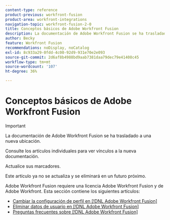 ```yaml
---
content-type: reference
product-previous: workfront-fusion
product-area: workfront-integrations
navigation-topic: workfront-fusion-2-0
title: Conceptos básicos de Adobe Workfront Fusion
description: La documentación de Adobe Workfront Fusion se ha trasladado a una nueva ubicación. Este artículo ha quedado obsoleto, pero contiene un vínculo al nuevo artículo que cubre esta funcionalidad.
author: Becky
feature: Workfront Fusion
recommendations: noDisplay, noCatalog
exl-id: 8c933a29-0fdd-4c00-92d9-931e70e2e093
source-git-commit: 2d6af8b4988bd9aab7381daa79dec79e41408c45
workflow-type: tm+mt
source-wordcount: '107'
ht-degree: 36%

---
```


# Conceptos básicos de Adobe Workfront Fusion

>[!IMPORTANT]
>
>La documentación de Adobe Workfront Fusion se ha trasladado a una nueva ubicación.
>
>Consulte los artículos individuales para ver vínculos a la nueva documentación.
>
>Actualice sus marcadores.
>
>Este artículo ya no se actualiza y se eliminará en un futuro próximo.

Adobe Workfront Fusion requiere una licencia Adobe Workfront Fusion y de Adobe Workfront.
Esta sección contiene los siguientes artículos:

* [Cambiar la configuración de perfil en  [!DNL Adobe Workfront Fusion]](../../workfront-fusion/workfront-fusion-basics/change-profile-settings.md)
* [Eliminar datos de usuario en [!DNL Adobe Workfront Fusion]](../../workfront-fusion/workfront-fusion-basics/delete-user-data.md)
* [Preguntas frecuentes sobre [!DNL Adobe Workfront Fusion]](../../workfront-fusion/workfront-fusion-basics/faq.md)

